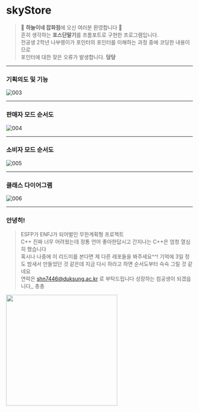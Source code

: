 # skyStore

> 🌈 <b>하늘이네 잡화점</b>에 오신 여러분 환영합니다 🌈  
> 흔히 생각하는 <b>포스단말기</b>를 프롬포트로 구현한 프로그램입니다.  
> 전공생 2학년 나부랭이가 포인터의 포인터를 이해하는 과정 중에 코딩한 내용이므로  
포인터에 대한 잦은 오류가 발생합니다. __당당__

***
### 기획의도 및 기능
![003](https://user-images.githubusercontent.com/57867252/131252135-e6eb4766-7a4d-492c-96f9-008e7d8470db.png)
***
### 판매자 모드 순서도
![004](https://user-images.githubusercontent.com/57867252/131252120-fc372bfd-947c-43d2-bfd5-678b498c5409.png)
***
### 소비자 모드 순서도
![005](https://user-images.githubusercontent.com/57867252/131252133-499f33d1-569e-493d-9f89-336e77aed580.png)
***
### 클래스 다이어그램
![006](https://user-images.githubusercontent.com/57867252/131252115-a981e55c-5484-4e6a-8957-021b59cf0f58.png)
***
### 안녕히!
> ESFP가 ENFJ가 되어벌인 무한계획형 프로젝트  
> C++ 진짜 너무 어려웠는데 정통 언어 좋아한답시고 간지나는 C++은 엄청 열심히 했습니다  
> 혹시나 나중에 이 리드미를 본다면 제 다른 레포들을 봐주세요^^!
> 기억에 3일 정도 밤새서 만들었던 것 같은데 지금 다시 하라고 하면 순서도부터 슥슥 그릴 것 같네요  
> 연락은 shn7446@duksung.ac.kr 로 부탁드립니다 성장하는 컴공생이 되겠읍니다,, 총총
<img src="https://mblogthumb-phinf.pstatic.net/MjAxNzA5MjZfMTg2/MDAxNTA2NDEzNzYzMjc2.LyrAmsNFUinGKDQ0PfEYDCc9g_GMvcZCZM1eVGrGY04g.RkPpTzfUfuiALo5D9aLxm2e0Ij6xpU9gv5R8q8dGMOog.PNG.nubgood/2017-09-26_16%3B44%3B33.PNG?type=w800" width="300"/>
